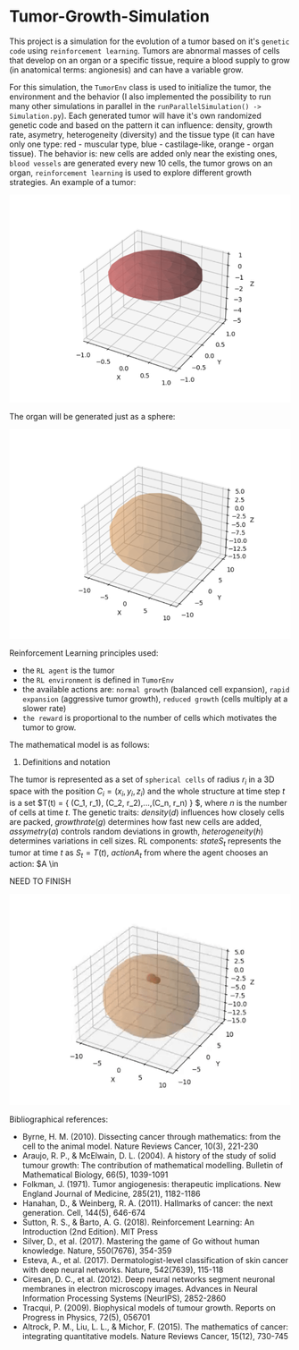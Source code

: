 # Tumor-Growth-Simulation

This project is a simulation for the evolution of a tumor based on it's `genetic code` using `reinforcement learning`. Tumors are abnormal masses of cells that develop on an organ or a specific tissue, require a blood supply to grow (in anatomical terms: angionesis) and can have a variable grow.

For this simulation, the `TumorEnv` class is used to initialize the tumor, the environment and the behavior (I also implemented the possibility to run many other simulations in parallel in the `runParallelSimulation() -> Simulation.py`). Each generated tumor will have it's own randomized genetic code and based on the pattern it can influence: density, growth rate, asymetry, heterogeneity (diversity) and the tissue type (it can have only one type: red - muscular type, blue - castilage-like, orange - organ tissue). The behavior is: new cells are added only near the existing ones, `blood vessels` are generated every new 10 cells, the tumor grows on an organ, `reinforcement learning` is used to explore different growth strategies. An example of a tumor:

![alt text](tumor.png)

The organ will be generated just as a sphere:

![alt text](organ.png)

Reinforcement Learning principles used: 
- the `RL agent` is the tumor
- the `RL environment` is defined in `TumorEnv`
- the available actions are: `normal growth` (balanced cell expansion), `rapid expansion` (aggressive tumor growth), `reduced growth` (cells multiply at a slower rate)
- `the reward` is proportional to the number of cells which motivates the tumor to grow.

The mathematical model is as follows:

1. Definitions and notation

The tumor is represented as a set of `spherical cells` of radius $r_i$ in a 3D space with the position $C_i = (x_i, y_i, z_i)$ and the whole structure at time step $t$ is a set $T(t) = \{ (C_1, r_1), (C_2, r_2),...,(C_n, r_n) \} $, where $n$ is the number of cells at time $t$.
The genetic traits: $density (d)$ influences how closely cells are packed, $growth rate (g)$ determines how fast new cells are added, $assymetry (a)$ controls random deviations in growth, $heterogeneity (h)$ determines variations in cell sizes.
RL components: $state S_t$ represents the tumor at time $t$ as $S_t = T(t)$, $action A_t$ from where the agent chooses an action: $A \in

NEED TO FINISH

![til](ezgif.com-video-to-gif-converter.gif)

Bibliographical references:
- Byrne, H. M. (2010). Dissecting cancer through mathematics: from the cell to the animal model. Nature Reviews Cancer, 10(3), 221-230
- Araujo, R. P., & McElwain, D. L. (2004). A history of the study of solid tumour growth: The contribution of mathematical modelling. Bulletin of Mathematical Biology, 66(5), 1039-1091
- Folkman, J. (1971). Tumor angiogenesis: therapeutic implications. New England Journal of Medicine, 285(21), 1182-1186
- Hanahan, D., & Weinberg, R. A. (2011). Hallmarks of cancer: the next generation. Cell, 144(5), 646-674
- Sutton, R. S., & Barto, A. G. (2018). Reinforcement Learning: An Introduction (2nd Edition). MIT Press
- Silver, D., et al. (2017). Mastering the game of Go without human knowledge. Nature, 550(7676), 354-359
- Esteva, A., et al. (2017). Dermatologist-level classification of skin cancer with deep neural networks. Nature, 542(7639), 115-118
- Ciresan, D. C., et al. (2012). Deep neural networks segment neuronal membranes in electron microscopy images. Advances in Neural Information Processing Systems (NeurIPS), 2852-2860
- Tracqui, P. (2009). Biophysical models of tumour growth. Reports on Progress in Physics, 72(5), 056701
- Altrock, P. M., Liu, L. L., & Michor, F. (2015). The mathematics of cancer: integrating quantitative models. Nature Reviews Cancer, 15(12), 730-745
